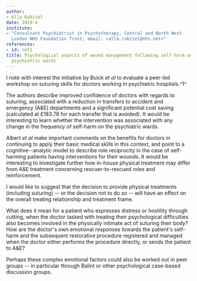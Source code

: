 ```yaml
---
author:
- Alla Rubitel
date: 2019-4
institute:
- "Consultant Psychiatrist in Psychotherapy, Central and North West
  London NHS Foundation Trust; email: <alla.rubitel@nhs.net>"
references:
- id: ref1
title: Psychological aspects of wound management following self-harm on
  psychiatric wards
---
```


I note with interest the initiative by Buick *et al* to evaluate a
peer-led workshop on suturing skills for doctors working in psychiatric
hospitals.^1^

The authors describe improved confidence of doctors with regards to
suturing, associated with a reduction in transfers to accident and
emergency (A&E) departments and a significant potential cost saving
(calculated at £183.76 for each transfer that is avoided). It would be
interesting to learn whether the intervention was associated with any
change in the frequency of self-harm on the psychiatric wards.

Albert *et al* make important comments on the benefits for doctors in
continuing to apply their basic medical skills in this context, and
point to a cognitive--analytic model to describe role reciprocity in the
case of self-harming patients having interventions for their wounds. It
would be interesting to investigate further how in-house physical
treatment may differ from A&E treatment concerning rescuer-to-rescued
roles and reinforcement.

I would like to suggest that the decision to provide physical treatments
(including suturing) -- or the decision not to do so -- will have an
effect on the overall treating relationship and treatment frame.

What does it mean for a patient who expresses distress or hostility
through cutting, when the doctor tasked with treating their
psychological difficulties also becomes involved in the physically
intimate act of suturing their body? How are the doctor\'s own emotional
responses towards the patient\'s self-harm and the subsequent
restorative procedure registered and managed when the doctor either
performs the procedure directly, or sends the patient to A&E?

Perhaps these complex emotional factors could also be worked out in peer
groups -- in particular through Balint or other psychological case-based
discussion groups.

